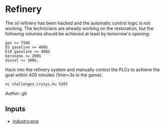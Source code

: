 # Refinery

The oil refinery has been hacked and the automatic control logic is not working. The technicians are already working on the restoration, but the following volumes should be achieved at least by tomorrow's opening:
```
gas >= 750G
E5 gasoline >= 400G
E10 gasoline >= 400G
kerosene >= 200G
diesel >= 300G.
```

Hack into the refinery system and manually control the PLCs to achieve the goal within 400 minutes (1min=3s in the game).

`nc challenges.crysys.hu 5207`

*Author: gb*

## Inputs
- [industry.png](input/industry.png)

